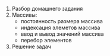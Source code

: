 1. Разбор домашнего задания
1. Массивы:
   - постоянность размера массива
   - индексация элеметов массива
   - ввод и вывод значений массива
   - перебор элементов
1. Решение задач
